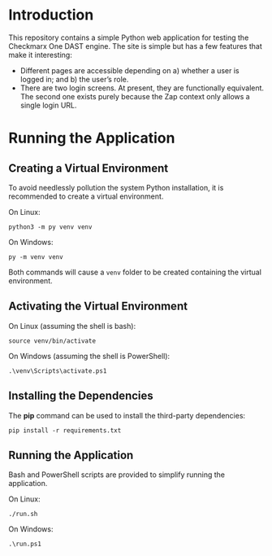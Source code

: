 # Introduction

This repository contains a simple Python web application for testing
the Checkmarx One DAST engine. The site is simple but has a few
features that make it interesting:

- Different pages are accessible depending on a) whether a user is
  logged in; and b) the user’s role.
- There are two login screens. At present, they are functionally
  equivalent. The second one exists purely because the Zap context
  only allows a single login URL.

# Running the Application

## Creating a Virtual Environment

To avoid needlessly pollution the system Python installation, it is
recommended to create a virtual environment.

On Linux:
```
python3 -m py venv venv
```

On Windows:
```
py -m venv venv
```

Both commands will cause a `venv` folder to be created containing the
virtual environment.

## Activating the Virtual Environment

On Linux (assuming the shell is bash):
```
source venv/bin/activate
```

On Windows (assuming the shell is PowerShell):
```
.\venv\Scripts\activate.ps1
```

## Installing the Dependencies

The **pip** command can be used to install the third-party dependencies:
```
pip install -r requirements.txt
```

## Running the Application

Bash and PowerShell scripts are provided to simplify running the application.

On Linux:
```
./run.sh
```

On Windows:
```
.\run.ps1
```
